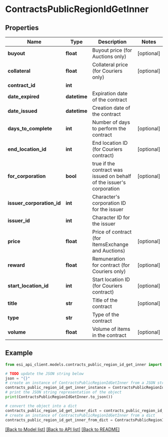 # ContractsPublicRegionIdGetInner


## Properties

Name | Type | Description | Notes
------------ | ------------- | ------------- | -------------
**buyout** | **float** | Buyout price (for Auctions only) | [optional] 
**collateral** | **float** | Collateral price (for Couriers only) | [optional] 
**contract_id** | **int** |  | 
**date_expired** | **datetime** | Expiration date of the contract | 
**date_issued** | **datetime** | Сreation date of the contract | 
**days_to_complete** | **int** | Number of days to perform the contract | [optional] 
**end_location_id** | **int** | End location ID (for Couriers contract) | [optional] 
**for_corporation** | **bool** | true if the contract was issued on behalf of the issuer&#39;s corporation | [optional] 
**issuer_corporation_id** | **int** | Character&#39;s corporation ID for the issuer | 
**issuer_id** | **int** | Character ID for the issuer | 
**price** | **float** | Price of contract (for ItemsExchange and Auctions) | [optional] 
**reward** | **float** | Remuneration for contract (for Couriers only) | [optional] 
**start_location_id** | **int** | Start location ID (for Couriers contract) | [optional] 
**title** | **str** | Title of the contract | [optional] 
**type** | **str** | Type of the contract | 
**volume** | **float** | Volume of items in the contract | [optional] 

## Example

```python
from esi_api_client.models.contracts_public_region_id_get_inner import ContractsPublicRegionIdGetInner

# TODO update the JSON string below
json = "{}"
# create an instance of ContractsPublicRegionIdGetInner from a JSON string
contracts_public_region_id_get_inner_instance = ContractsPublicRegionIdGetInner.from_json(json)
# print the JSON string representation of the object
print(ContractsPublicRegionIdGetInner.to_json())

# convert the object into a dict
contracts_public_region_id_get_inner_dict = contracts_public_region_id_get_inner_instance.to_dict()
# create an instance of ContractsPublicRegionIdGetInner from a dict
contracts_public_region_id_get_inner_from_dict = ContractsPublicRegionIdGetInner.from_dict(contracts_public_region_id_get_inner_dict)
```
[[Back to Model list]](../README.md#documentation-for-models) [[Back to API list]](../README.md#documentation-for-api-endpoints) [[Back to README]](../README.md)


